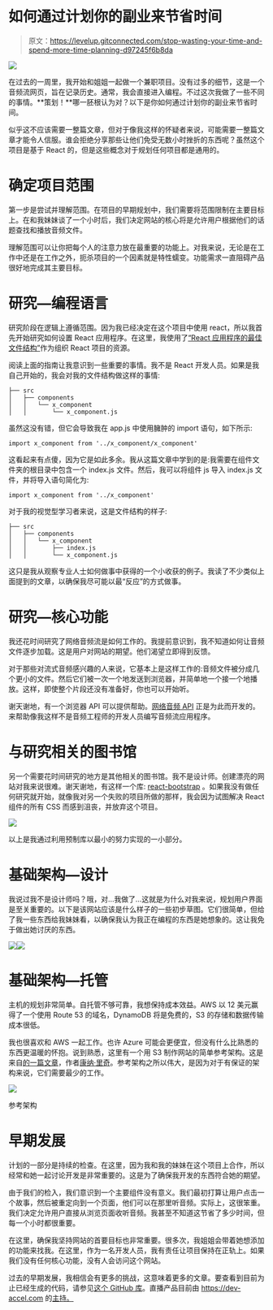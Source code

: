 # 如何通过计划你的副业来节省时间

> 原文：<https://levelup.gitconnected.com/stop-wasting-your-time-and-spend-more-time-planning-d97245f6b8da>

![](img/0368189c96aadce42aea28fee392777f.png)

在过去的一周里，我开始和姐姐一起做一个兼职项目。没有过多的细节，这是一个音频流网页，旨在记录历史。通常，我会直接进入编程。不过这次我做了一些不同的事情。**策划！**哪一胚根认为对？以下是你如何通过计划你的副业来节省时间。

似乎这不应该需要一整篇文章，但对于像我这样的怀疑者来说，可能需要一整篇文章才能令人信服。谁会拒绝分享那些让他们免受无数小时挫折的东西呢？虽然这个项目是基于 React 的，但是这些概念对于规划任何项目都是通用的。

# 确定项目范围

第一步是尝试并理解范围。在项目的早期规划中，我们需要将范围限制在主要目标上。在和我妹妹谈了一个小时后，我们决定网站的核心将是允许用户根据他们的话题查找和播放音频文件。

理解范围可以让你把每个人的注意力放在最重要的功能上。对我来说，无论是在工作中还是在工作之外，扼杀项目的一个因素就是特性蠕变。功能需求一直阻碍产品很好地完成其主要目标。

# 研究—编程语言

研究阶段在逻辑上遵循范围。因为我已经决定在这个项目中使用 react，所以我首先开始研究如何设置 React 应用程序。在这里，我使用了[“React 应用程序的最佳文件结构”](https://cbn365.sharepoint.com/:x:/s/D365CRMTeam/ESv5c37YJSFJokaEu0yb2UcBttSRYsB9tXhf2d5dB2E8eQ?e=i6vhex)作为组织 React 项目的资源。

阅读上面的指南让我意识到一些重要的事情。我不是 React 开发人员。如果是我自己开始的，我会对我的文件结构做这样的事情:

```
├── src
│   ├── components
│   │   └── x_component
│   │       └── x_component.js
```

虽然这没有错，但它会导致我在 app.js 中使用臃肿的 import 语句，如下所示:

```
import x_component from '../x_component/x_component'
```

这看起来有点傻，因为它是如此多余。我从这篇文章中学到的是:我需要在组件文件夹的根目录中包含一个 index.js 文件。然后，我可以将组件 js 导入 index.js 文件，并将导入语句简化为:

```
import x_component from '../x_component'
```

对于我的视觉型学习者来说，这是文件结构的样子:

```
├── src
│   ├── components
│   │   └── x_component
│   │       ├── index.js
│   │       └── x_component.js
```

这只是我从观察专业人士如何做事中获得的一个小收获的例子。我读了不少类似上面提到的文章，以确保我尽可能以最“反应”的方式做事。

# 研究—核心功能

我还花时间研究了网络音频流是如何工作的。我提前意识到，我不知道如何让音频文件逐步加载。这是用户对网站的期望。他们渴望立即得到反馈。

对于那些对流式音频感兴趣的人来说，它基本上是这样工作的:音频文件被分成几个更小的文件。然后它们被一次一个地发送到浏览器，并简单地一个接一个地播放。这样，即使整个片段还没有准备好，你也可以开始听。

谢天谢地，有一个浏览器 API 可以提供帮助。[网络音频 API](https://developer.mozilla.org/en-US/docs/Web/API/Web_Audio_API) 正是为此而开发的。来帮助像我这样不是音频工程师的开发人员编写音频流应用程序。

# 与研究相关的图书馆

另一个需要花时间研究的地方是其他相关的图书馆。我不是设计师。创建漂亮的网站对我来说很难。谢天谢地，有这样一个库: [react-bootstrap](https://react-bootstrap.github.io/) 。如果我没有做任何研究就开始，就像我对另一个失败的项目所做的那样，我会因为试图解决 React 组件的所有 CSS 而感到沮丧，并放弃这个项目。

![](img/ce71b5e2a11ed67bf030a4bd33732d36.png)

以上是我通过利用预制库以最小的努力实现的一小部分。

# 基础架构—设计

我说过我不是设计师吗？哦，对…我做了…这就是为什么对我来说，规划用户界面是至关重要的。以下是该网站应该是什么样子的一些初步草图。它们很简单，但给了我一些东西给我妹妹看，以确保我认为我正在编程的东西是她想象的。这让我免于做出她讨厌的东西。

![](img/426585eb1758b0831fcf11464f9507e9.png)![](img/f93001f6a087f895747cf9957e5888a5.png)

# 基础架构—托管

主机的规划非常简单。自托管不够可靠，我想保持成本效益。AWS 以 12 美元赢得了一个使用 Route 53 的域名，DynamoDB 将是免费的，S3 的存储和数据传输成本很低。

我也很喜欢和 AWS 一起工作。也许 Azure 可能会更便宜，但没有什么比熟悉的东西更温暖的怀抱。说到熟悉，这里有一个用 S3 制作网站的简单参考架构。这是来自[的一篇文章](https://medium.com/employbl/tutorial-for-building-a-web-application-with-amazon-s3-lambda-dynamodb-and-api-gateway-6d3ddf77f15a)，作者[康纳·里奇](https://medium.com/@connorleech)。参考架构之所以伟大，是因为对于有保证的架构来说，它们需要最少的工作。

![](img/f6f84e9346b56efee8fda76ef9699430.png)

参考架构

# 早期发展

计划的一部分是持续的检查。在这里，因为我和我的妹妹在这个项目上合作，所以经常和她一起讨论开发是非常重要的。这是为了确保我开发的东西符合她的期望。

由于我们的检入，我们意识到一个主要组件没有意义。我们最初打算让用户点击一个故事，然后被重定向到一个页面，他们可以在那里听音频。实际上，这很笨重。我们决定允许用户直接从浏览页面收听音频。我甚至不知道这节省了多少时间，但每一个小时都很重要。

在这里，确保我坚持网站的首要目标也非常重要。很多次，我姐姐会带着她想添加的功能来找我。在这里，作为一名开发人员，我有责任让项目保持在正轨上。如果我们没有任何核心功能，没有人会访问这个网站。

过去的早期发展，我相信会有更多的挑战，这意味着更多的文章。要查看到目前为止已经生成的代码，请参见[这个 GitHub 库](https://github.com/dtaivpp/audio-history)。直播产品目前由 https://dev-accel.com 的[主持。](https://dev-accel.com)
